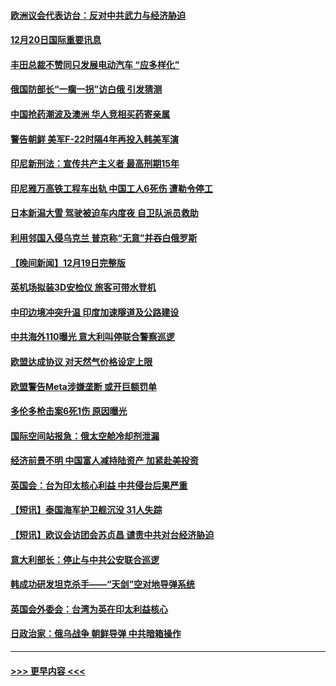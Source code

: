 #### [欧洲议会代表访台：反对中共武力与经济胁迫](../pages/prog202/a103602611.md?t=12210043) 
#### [12月20日国际重要讯息](../pages/prog202/a103602529.md?t=12210043) 
#### [丰田总裁不赞同只发展电动汽车 “应多样化”](../pages/prog202/a103602512.md?t=12210043) 
#### [俄国防部长“一瘸一拐”访白俄 引发猜测](../pages/prog202/a103602508.md?t=12210043) 
#### [中国抢药潮波及澳洲 华人竞相买药寄亲属](../pages/prog202/a103602502.md?t=12210043) 
#### [警告朝鲜 美军F-22时隔4年再投入韩美军演](../pages/prog202/a103602475.md?t=12210043) 
#### [印尼新刑法：宣传共产主义者 最高刑期15年](../pages/prog202/a103602460.md?t=12210043) 
#### [印尼雅万高铁工程车出轨 中国工人6死伤 遭勒令停工](../pages/prog202/a103602447.md?t=12210043) 
#### [日本新潟大雪 驾驶被迫车内度夜 自卫队派员救助](../pages/prog202/a103602419.md?t=12210043) 
#### [利用邻国入侵乌克兰 普京称“无意”并吞白俄罗斯](../pages/prog202/a103602387.md?t=12210043) 
#### [【晚间新闻】12月19日完整版](../pages/prog202/a103602272.md?t=12210043) 
#### [英机场拟装3D安检仪 旅客可带水登机](../pages/prog202/a103602115.md?t=12210043) 
#### [中印边境冲突升温 印度加速隧道及公路建设](../pages/prog202/a103602136.md?t=12210043) 
#### [中共海外110曝光 意大利叫停联合警察巡逻](../pages/prog202/a103602113.md?t=12210043) 
#### [欧盟达成协议 对天然气价格设定上限](../pages/prog202/a103602095.md?t=12210043) 
#### [欧盟警告Meta涉嫌垄断 或开巨额罚单](../pages/prog202/a103602099.md?t=12210043) 
#### [多伦多枪击案6死1伤 原因曝光](../pages/prog202/a103602009.md?t=12210043) 
#### [国际空间站报急：俄太空舱冷却剂泄漏](../pages/prog202/a103601941.md?t=12210043) 
#### [经济前景不明 中国富人减持陆资产 加紧赴美投资](../pages/prog202/a103601816.md?t=12210043) 
#### [英国会：台为印太核心利益 中共侵台后果严重](../pages/prog202/a103601831.md?t=12210043) 
#### [【短讯】泰国海军护卫舰沉没 31人失踪](../pages/prog202/a103601833.md?t=12210043) 
#### [【短讯】欧议会访团会苏贞昌 谴责中共对台经济胁迫](../pages/prog202/a103601829.md?t=12210043) 
#### [意大利部长：停止与中共公安联合巡逻](../pages/prog202/a103601702.md?t=12210043) 
#### [韩成功研发坦克杀手——“天剑”空对地导弹系统](../pages/prog202/a103601687.md?t=12210043) 
#### [英国会外委会：台湾为英在印太利益核心](../pages/prog202/a103601673.md?t=12210043) 
#### [日政治家：俄乌战争 朝鲜导弹 中共暗箱操作](../pages/prog202/a103601602.md?t=12210043) 

----
#### [ >>> 更早内容 <<< ](../indexes/prog202-earlier.md)
